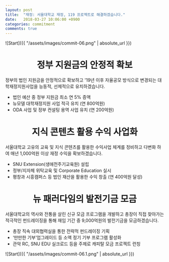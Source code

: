 ```yaml
---
layout: post
title:  "재정: 서울대학교 재정, 119 프로젝트로 해결하겠습니다."
date:   2018-03-27 10:06:00 +0900
categories: commitment
comments: true
---
```


![Start]({{ "/assets/images/commit-06.png" | absolute_url }})

# <center>정부 지원금의 안정적 확보</center>
정부의 법인 지원금을 안정적으로 확보하고 '19년 이후 자율공모 방식으로 변경되는 대학재정지원사업을 능동적, 선제적으로 유치하겠습니다.
* 법인 예산 중 정부 지원금 최소 연 5% 증액
* 뉴모델 대학재정지원 사업 적극 유치 (연 800억원)
* ODA 사업 및 정부 컨설팅 용역 사업 유치 (연 200억원)

# <center>지식 콘텐츠 활용 수익 사업화</center>
서울대학교 고유의 교육 및 지식 콘텐츠를 활용한 수익사업 체계를 정비하고 다변화 하여 매년 1,000억원 이상 재정 수익을 확보하겠습니다.
* SNU Extension(생애전주기교육원) 설립
* 정부/지자체 위탁교육 및 Corporate Education 실시
* 평창과 시흥캠퍼스 등 법인 재산을 활용한 수익 창출 (연 400억원 달성)

# <center>뉴 패러다임의 발전기금 모금</center>  
서울대학교의 역사와 전통을 살린 신규 모금 프로그램을 개발하고 총장이 직접 찾아가는 적극적인 펀드레이징을 통해 재임 기간 중 9,000억원의 발전기금을 모금하겠습니다.
* 총장 직속 대외협력실을 통한 전략적 펀드레이징 기획
* ‘만만한 기부’업그레이드 등 소액 정기 기부 프로그램 활성화
* 관악 RC, SNU EDU 실크로드 등을 주제로 캐피탈 모금 프로젝트 런칭

![Start]({{ "/assets/images/commit-06.1.png" | absolute_url }})
